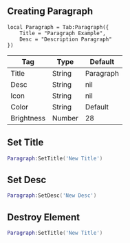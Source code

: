 ## Creating Paragraph
```luau
local Paragraph = Tab:Paragraph({
    Title = "Paragraph Example",
    Desc = "Description Paragraph"
})
```

| Tag         | Type        | Default    |
| ----------- | ----------- |------------|
| Title       | String      | Paragraph  |
| Desc        | String      | nil        |
| Icon        | String      | nil        |
| Color       | String      | Default    |
| Brightness  | Number      | 28         |

## Set Title
```lua
Paragraph:SetTitle('New Title')
```
## Set Desc
```lua
Paragraph:SetDesc('New Desc')
```
## Destroy Element
```lua
Paragraph:SetTitle('New Title')
```
